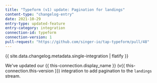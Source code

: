 ```yaml
---
title: "Typeform (v1) update: Pagination for landings"
content-type: "changelog-entry"
date: 2021-10-29
entry-type: updated-feature
entry-category: integration
connection-id: typeform
connection-version: 1
pull-request: "https://github.com/singer-io/tap-typeform/pull/48"
---
```

{{ site.data.changelog.metadata.single-integration | flatify }}

We've updated our {{ this-connection.display_name }} (v{{ this-connection.this-version }}) integration to add pagination to the `landings` stream.